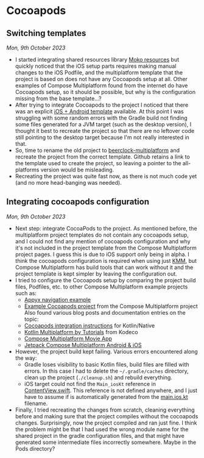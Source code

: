 # Cocoapods

## Switching templates

_Mon, 9th October 2023_

- I started integrating shared resources library
  [Moko resources](https://github.com/icerockdev/moko-resources)
  but quickly noticed that the iOS setup parts requires making manual
  changes to the iOS Podfile, and the multiplatform template that the
  project is based on does not have any Cocoapods setup at all. Other
  examples of Compose Multiplatform found from the internet do have
  Cocoapods setup, so it should be possible, but why is the
  configuration missing from the base template...?
- After trying to integrate Cocoapods to the project I noticed that
  there was an explicit
  [iOS + Android template](https://github.com/JetBrains/compose-multiplatform-ios-android-template#readme)
  available. At this point I was struggling with some random errors
  with the Gradle build not finding some files generated for a JVM
  target (such as the desktop version), I thought it best to
  recreate the project so that there are no leftover code still
  pointing to the desktop target because I'm not really interested
  in that.
- So, time to rename the old project to
  [beerclock-multiplatform](https://github.com/thaapasa/beerclock-multiplatform)
  and recreate the project from the correct template.
  Github retains a link to the template used to create the project,
  so leaving a pointer to the all-platforms version would be
  misleading.
- Recreating the project was quite fast now, as there is not much
  code yet (and no more head-banging was needed).

## Integrating cocoapods configuration

_Mon, 9th October 2023_

- Next step: integrate CocoaPods to the project. As mentioned before,
  the multiplatform project templates do not contain any cocoapods
  setup, and I could not find any mention of cocoapods configuration
  and why it's not included in the project template from the
  Compose Multiplatform project pages. I guess this is due to iOS
  support only being in alpha. I think the cocoapods configuration is
  required when using just
  [KMM](https://kotlinlang.org/docs/multiplatform-mobile-getting-started.html),
  but Compose Multiplatform has build tools that can work without it
  and the project template is kept simpler by leaving the configuration
  out.
- I tried to configure the Cocoapods setup by comparing the project
  build files, Podfiles, etc. to other Compose Multiplatform example
  projects such as:
  - [Appyx navigation example](https://github.com/bumble-tech/appyx/tree/2.x/demos/appyx-navigation)
  - [Example Cocoapods project](https://github.com/JetBrains/compose-multiplatform/tree/master/examples/cocoapods-ios-example)
    from the Compose Multiplatform project
  Also found various blog posts and documentation entries on the topic:
  - [Cocoapods integration instructions](https://kotlinlang.org/docs/native-cocoapods.html)
    for Kotlin/Native
  - [Kotlin Multiplatform by Tutorials](https://www.kodeco.com/books/kotlin-multiplatform-by-tutorials/v1.0/chapters/2-getting-started)
    from Kodeco
  - [Compose Multiplatform Movie App](https://piashcse.medium.com/compose-multiplatform-movie-app-4752cd445e95)
  - [Jetpack Compose Multiplatform Android & iOS](https://proandroiddev.com/jetpack-compose-multiplatform-android-ios-4a87ba417caa)
- However, the project build kept failing. Various errors encountered along the way:
  - Gradle loses visibility to basic Kotlin files, build files are
    filled with errors. In this case I had to delete the
    `~/.gradle/caches` directory, clean up the project (`./cleanup.sh`)
    and rebuild everything.
  - iOS target could not find the `Main_iosKt` reference in
    [ContentView.swift](../iosApp/iosApp/ContentView.swift).
    This reference is not defined anywhere, and I just have to assume
    if is automatically generated from the
    [main.ios.kt](../shared/src/iosMain/kotlin/main.ios.kt)
    filename.
- Finally, I tried recreating the changes from scratch, cleaning
  everything before and making sure that the project compiles
  without the cocoapods changes. Surprisingly, now the project
  compiled and ran just fine. I think the problem might be that I
  had used the wrong module name for the shared project in the
  gradle configuration files, and that might have generated some
  intermediate files incorrectly somewhere. Maybe in the Pods
  directory?

